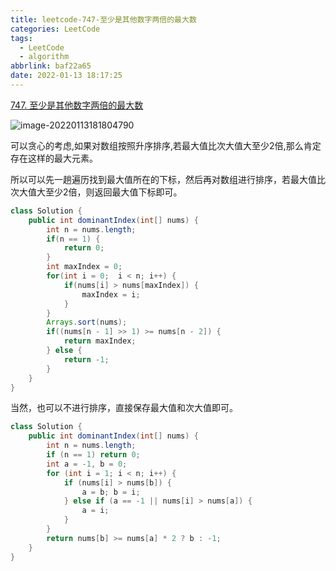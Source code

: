 ```yaml
---
title: leetcode-747-至少是其他数字两倍的最大数
categories: LeetCode
tags:
  - LeetCode
  - algorithm
abbrlink: baf22a65
date: 2022-01-13 18:17:25
---
```


[747. 至少是其他数字两倍的最大数](https://leetcode-cn.com/problems/largest-number-at-least-twice-of-others/)

![image-20220113181804790](https://gitee.com/cao_ziqiang/img/raw/master/20220113181804.png)

可以贪心的考虑,如果对数组按照升序排序,若最大值比次大值大至少2倍,那么肯定存在这样的最大元素。

所以可以先一趟遍历找到最大值所在的下标，然后再对数组进行排序，若最大值比次大值大至少2倍，则返回最大值下标即可。

```java
class Solution {
    public int dominantIndex(int[] nums) {
        int n = nums.length;
        if(n == 1) {
            return 0;
        }
        int maxIndex = 0;
        for(int i = 0;  i < n; i++) {
            if(nums[i] > nums[maxIndex]) {
                maxIndex = i;
            }
        }
        Arrays.sort(nums);
        if((nums[n - 1] >> 1) >= nums[n - 2]) {
            return maxIndex;
        } else {
            return -1;
        }
    }
}
```

当然，也可以不进行排序，直接保存最大值和次大值即可。

```java
class Solution {
    public int dominantIndex(int[] nums) {
        int n = nums.length;
        if (n == 1) return 0;
        int a = -1, b = 0;
        for (int i = 1; i < n; i++) {
            if (nums[i] > nums[b]) {
                a = b; b = i;
            } else if (a == -1 || nums[i] > nums[a]) {
                a = i;
            }
        }
        return nums[b] >= nums[a] * 2 ? b : -1;
    }
}
```

